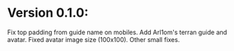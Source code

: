 # Version 0.1.0:
Fix top padding from guide name on mobiles.
Add Arl1om's terran guide and avatar.
Fixed avatar image size (100x100).
Other small fixes.
